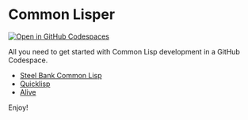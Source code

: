 # Common Lisper

[![Open in GitHub Codespaces](https://github.com/codespaces/badge.svg)](https://codespaces.new/gheber/common-lisper)

All you need to get started with Common Lisp development in a GitHub Codespace.

- [Steel Bank Common Lisp](https://www.sbcl.org/)
- [Quicklisp](https://www.quicklisp.org/beta/)
- [Alive](https://marketplace.visualstudio.com/items?itemName=rheller.alive)

Enjoy!

